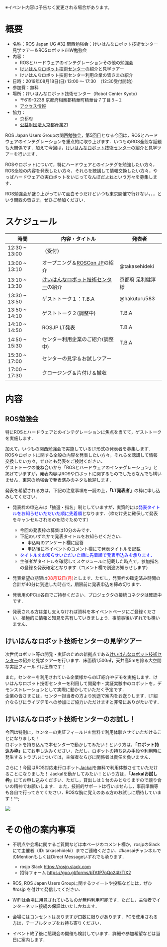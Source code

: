 ※イベント内容は予告なく変更される場合があります。

# 概要

- 名称：ROS Japan UG #32 関西勉強会：けいはんなロボット技術センター見学ツアー＆ROSロボット/HW勉強会
- 内容：
    - ROSとハードウェアのインテグレーションその他の勉強会
    - [けいはんなロボット技術センター](https://www.pref.kyoto.jp/sangyo-sien/robotcenterkyoto.html)の紹介と見学ツアー
    - けいはんなロボット技術センター利用企業の皆さまの紹介
- 日時：2019年08月18日(日) 13:00 〜 17:30　（12:30受付開始）
- 参加費：無料
- 場所：けいはんなロボット技術センター（Robot Center Kyoto）
    - 〒619-0238 京都府相楽郡精華町精華台７丁目５−１
    - [アクセス情報](https://www.pref.kyoto.jp/sangyo-sien/robotcenterkyotoaccess.html)
- 協力：
    - 京都府
    - [公益財団法人京都産業21](https://www.ki21.jp/)

ROS Japan Users Groupの関西勉強会，第5回目となる今回は，ROSとハードウェアのインテグレーションを重点的に取り上げます．いつものROS全般な話題も大関係です．加えて今回は，[けいはんなロボット技術センター](https://www.pref.kyoto.jp/sangyo-sien/robotcenterkyoto.html)の紹介と見学ツアーを行います．

ROSやロボットについて，特にハードウェアとのインテグを勉強したい方々，ROS全般の内容を発表したい方々，それらを聴講して情報交換したい方々，やっぱハードウェアの実ロボットをいじってなんぼだよねという方々を募集します．

ROS勉強会が盛り上がっていて面白そうだけどいつも東京開催で行けない，，，という関西の皆さま，ぜひご参加ください．

# スケジュール

| 時間 | 内容・タイトル | 発表者 |
|------|------|------|
| 12:30 ~ 13:00 | （受付） | |
| 13:00 ~ 13:10 | オープニング＆[ROSCon JP](http://roscon.jp)の紹介 | @takasehideki |
| 13:10 ~ 13:30 | [けいはんなロボット技術センター](https://www.pref.kyoto.jp/sangyo-sien/robotcenterkyoto.html)の紹介 | 京都府 足利健淳様 |
| 13:30 ~ 13:50 | ゲストトーク１：T.B.A | @hakuturu583 |
| 13:50 ~ 14:10 | ゲストトーク２(調整中) | T.B.A |
| 14:10 ~ 14:50 | ROSJP LT発表 | T.B.A |
| 14:50 ~ 15:30 | センター利用企業のご紹介(調整中) | T.B.A |
| 15:30 ~ 17:00 | センターの見学＆お試しツアー | |
| 17:00 ~ 17:30 | クロージング＆片付け＆撤収 | |

# 内容

## ROS勉強会

特にROSとハードウェアとのインテグレーションに焦点を当てて，ゲストトークを実施します．

加えて，いつもの関西勉強会で実施しているLT形式の発表者を募集します．  
ROSやロボットに関する全般の内容を発表したい方々，それらを聴講して情報交換したい方々，ぜひとも発表をご検討ください．  
ゲストトークの兼ね合いから「ROSとハードウェアのインテグレーション」と掲げていますが，発表内容はROSやロボットに関するものでしたらなんでも構いません．東京の勉強会で発表済みのネタも歓迎します．

発表を希望される方は，下記の注意事項を一読の上，<b>「LT発表者」</b>の枠に申し込みしてください．

- 発表枠の申込みは「抽選・指名」制としていますが，実質的には<font color="blue">発表タイトルをお知らせいただいた順に先着順</font>となります．（枠だけ先に確保して発表をキャンセルされるのを防ぐためです）
    - 今回の発表枠の募集は10分のみです．
    - 下記のいずれかで発表タイトルをお知らせください．
        - 申込時のアンケート欄に回答
        - 申込後に本イベントのコメント欄にて発表タイトルを記載
    - <font color="blue">タイトルをお知らせいただいた順に先着順で発表申込みを承ります．</font>
    - 主催者がタイトルを確認してスケジュールに記載した時点で，参加指名の登録＆発表確定となります（コメント欄で別途お知らせします）
- 発表希望の期限は<font color="red">08月12日(月)</font>とします．ただし，発表枠の確定済み時間の合計が40分に到達した時点で，期限前に発表申込を締め切ります．

- 発表用のPCは各自でご持参ください．プロジェクタの接続コネクタは確認中です．
- 発表される方は差し支えなければ資料を本イベントページにご登録ください．積極的に情報と知見を共有していきましょう．事前事後いずれでも構いません．


## けいはんなロボット技術センターの見学ツアー

次世代ロボット等の開発・実証のための新拠点である[けいはんなロボット技術センター](https://www.pref.kyoto.jp/sangyo-sien/robotcenterkyoto.html)の紹介と見学ツアーを行います．床面積1,500㎡，天井高5mを誇る大空間な実証フィールドは圧巻です！

また，センターを利用されている企業様からのLT紹介やデモを実施します．けいはんなロボット技術センターを利用して開発中・実証実験中のロボットを，デモンストレーションとして実際に動かしていただく予定です．  
企業の皆さまには，センター担当者の方より別途で案内をお送りします．LT紹介ならびにライブデモへの参加にご協力いただけますと非常にありがたいです．

## けいはんなロボット技術センターのお試し！

今回は特別に，センターの実証フィールドを無料で利用体験させていただけることになりました！  
ロボットを持ち込んで本センターで動かしてみたい！という方は，<b>「ロボット持込み枠」</b>にてお申し込みください．ただし，ロボットの持ち込み手段や利用時に発生するトラブルについては，主催者ならびに関係者は責任を負いません．

さらに！今回はROS対応走行ロボット[Jackal](http://wiki.ros.org/Robots/Jackal)を無料で利用体験させていただけることになりました！
Jackalを動かしてみたい！という方は，<b>「Jackalお試し枠」</b>にてお申し込みください．ただし，貸出しは１台のみとなりますので譲り合いの精神でお願いします．
また，技術的サポートは行いませんし，事前準備等も各自で行ってきてください．ROSな腕に覚えのある方のお試しに期待しています！^^;


![](https://www.pref.kyoto.jp/sangyo-sien/images/robocenjackal.jpg)



# その他の案内事項

- 不明点や会場に関するご質問などは本ページのコメント欄か，rosjpのSlackにて主催者（ID: takasehideki）までご連絡ください．#kansaiチャンネルでのMentionもしくはDirect Messageいずれでも承ります．
    - rosjp Slack https://rosjp.slack.com
    - 招待フォーム https://goo.gl/forms/bTA1P7oQo24lzTlX2

- ROS, ROS Japan Users Groupに関するツイートや投稿などには，ぜひ #rosjp を付けて発信してください．

- WiFiは会場に用意されているものが無料利用可能です．ただし，主催者でインターネット接続の保証はいたしかねます．
- 会場にはコンセントはありますが口数に限りがあります．PCを使用される方は，テーブルタップをお持ち寄りください．

- イベント終了後に懇親会の開催も検討しています．詳細や参加希望などは当日に案内します．

